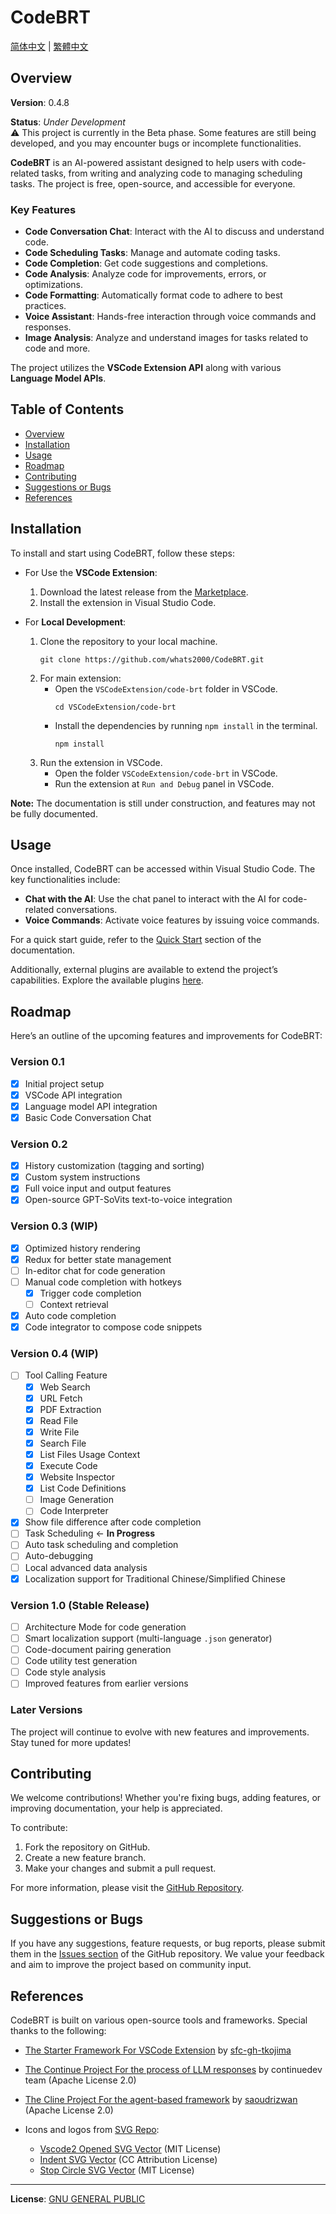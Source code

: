 # CodeBRT

[简体中文](README_zh-CN.md) | [繁體中文](README_zh-TW.md)

## Overview

**Version**: 0.4.8

**Status**: _Under Development_  
⚠️ This project is currently in the Beta phase. Some features are still being developed, and you may encounter bugs or
incomplete functionalities.

**CodeBRT** is an AI-powered assistant designed to help users with code-related tasks, from writing and analyzing code
to managing scheduling tasks. The project is free, open-source, and accessible for everyone.

### Key Features

- **Code Conversation Chat**: Interact with the AI to discuss and understand code.
- **Code Scheduling Tasks**: Manage and automate coding tasks.
- **Code Completion**: Get code suggestions and completions.
- **Code Analysis**: Analyze code for improvements, errors, or optimizations.
- **Code Formatting**: Automatically format code to adhere to best practices.
- **Voice Assistant**: Hands-free interaction through voice commands and responses.
- **Image Analysis**: Analyze and understand images for tasks related to code and more.

The project utilizes the **VSCode Extension API** along with various **Language Model APIs**.

## Table of Contents

- [Overview](#overview)
- [Installation](#installation)
- [Usage](#usage)
- [Roadmap](#roadmap)
- [Contributing](#contributing)
- [Suggestions or Bugs](#suggestions-or-bugs)
- [References](#references)

## Installation

To install and start using CodeBRT, follow these steps:

- For Use the **VSCode Extension**:
    1. Download the latest release from
       the [Marketplace](https://marketplace.visualstudio.com/items?itemName=whats2000.code-brt).
    2. Install the extension in Visual Studio Code.

- For **Local Development**:
    1. Clone the repository to your local machine.
       ```shell
       git clone https://github.com/whats2000/CodeBRT.git
       ```
    2. For main extension:
        - Open the `VSCodeExtension/code-brt` folder in VSCode.
          ```shell
          cd VSCodeExtension/code-brt
          ```
        - Install the dependencies by running `npm install` in the terminal.
          ```shell
          npm install
          ```
    3. Run the extension in VSCode.
        - Open the folder `VSCodeExtension/code-brt` in VSCode.
        - Run the extension at `Run and Debug` panel in VSCode.

**Note:** The documentation is still under construction, and features may not be fully documented.

## Usage

Once installed, CodeBRT can be accessed within Visual Studio Code. The key functionalities include:

- **Chat with the AI**: Use the chat panel to interact with the AI for code-related conversations.
- **Voice Commands**: Activate voice features by issuing voice commands.

For a quick start guide, refer to the [Quick Start](https://whats2000.github.io/CodeBRT/docs/introduction)
section of the documentation.

Additionally, external plugins are available to extend the project’s capabilities. Explore the available
plugins [here](https://github.com/whats2000/CodeBRT/tree/main/ExternalPlugIn).

## Roadmap

Here’s an outline of the upcoming features and improvements for CodeBRT:

### Version 0.1

- [x] Initial project setup
- [x] VSCode API integration
- [x] Language model API integration
- [x] Basic Code Conversation Chat

### Version 0.2

- [x] History customization (tagging and sorting)
- [x] Custom system instructions
- [x] Full voice input and output features
- [x] Open-source GPT-SoVits text-to-voice integration

### Version 0.3 (WIP)

- [x] Optimized history rendering
- [x] Redux for better state management
- [ ] In-editor chat for code generation
- [ ] Manual code completion with hotkeys
    - [x] Trigger code completion
    - [ ] Context retrieval
- [x] Auto code completion
- [x] Code integrator to compose code snippets

### Version 0.4 (WIP)

- [ ] Tool Calling Feature
    - [x] Web Search
    - [x] URL Fetch
    - [x] PDF Extraction
    - [x] Read File
    - [x] Write File
    - [x] Search File
    - [x] List Files Usage Context
    - [x] Execute Code
    - [x] Website Inspector
    - [x] List Code Definitions
    - [ ] Image Generation
    - [ ] Code Interpreter
- [x] Show file difference after code completion
- [ ] Task Scheduling <- **In Progress**
- [ ] Auto task scheduling and completion
- [ ] Auto-debugging
- [ ] Local advanced data analysis
- [x] Localization support for Traditional Chinese/Simplified Chinese

### Version 1.0 (Stable Release)

- [ ] Architecture Mode for code generation
- [ ] Smart localization support (multi-language `.json` generator)
- [ ] Code-document pairing generation
- [ ] Code utility test generation
- [ ] Code style analysis
- [ ] Improved features from earlier versions

### Later Versions
The project will continue to evolve with new features and improvements. Stay tuned for more updates!

## Contributing

We welcome contributions! Whether you're fixing bugs, adding features, or improving documentation, your help is
appreciated.

To contribute:

1. Fork the repository on GitHub.
2. Create a new feature branch.
3. Make your changes and submit a pull request.

For more information, please visit the [GitHub Repository](https://github.com/whats2000/CodeBRT).

## Suggestions or Bugs

If you have any suggestions, feature requests, or bug reports, please submit them in
the [Issues section](https://github.com/whats2000/CodeBRT/issues) of the GitHub repository. We value your feedback and
aim to improve the project based on community input.

## References

CodeBRT is built on various open-source tools and frameworks. Special thanks to the following:

- [The Starter Framework For VSCode Extension](https://github.com/sfc-gh-tkojima/vscode-react-webviews) by [sfc-gh-tkojima](https://github.com/sfc-gh-tkojima)
- [The Continue Project For the process of LLM responses](https://github.com/continuedev/continue/) by continuedev team (Apache License 2.0)
- [The Cline Project For the agent-based framework](https://github.com/clinebot/cline) by [saoudrizwan](https://github.com/saoudrizwan/) (Apache License 2.0)

- Icons and logos from [SVG Repo](https://www.svgrepo.com/):
    - [Vscode2 Opened SVG Vector](https://www.svgrepo.com/svg/373400/vscode2-opened) (MIT License)
    - [Indent SVG Vector](https://www.svgrepo.com/svg/532181/indent) (CC Attribution License)
    - [Stop Circle SVG Vector](https://www.svgrepo.com/svg/361332/stop-circle) (MIT License)

---

**License**: [GNU GENERAL PUBLIC](https://github.com/whats2000/CodeBRT/blob/main/LICENSE.md)

